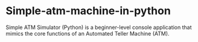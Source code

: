 # Simple-atm-machine-in-python
Simple ATM Simulator (Python) is a beginner-level console application that mimics the core functions of an Automated Teller Machine (ATM). 
